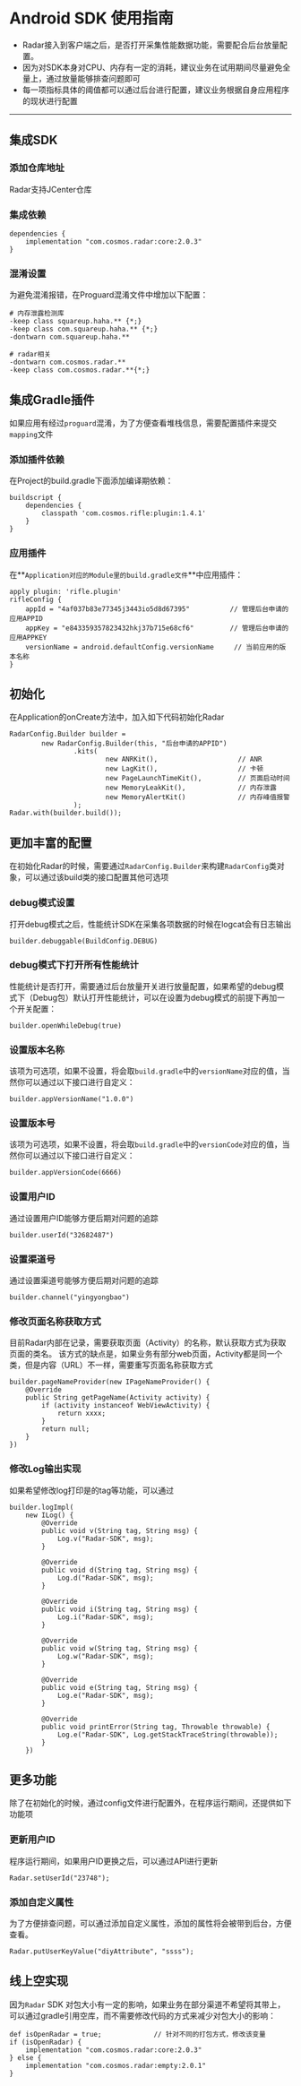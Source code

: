# Android SDK 使用指南

- Radar接入到客户端之后，是否打开采集性能数据功能，需要配合后台放量配置。
- 因为对SDK本身对CPU、内存有一定的消耗，建议业务在试用期间尽量避免全量上，通过放量能够排查问题即可
- 每一项指标具体的阈值都可以通过后台进行配置，建议业务根据自身应用程序的现状进行配置

---

## 集成SDK

### 添加仓库地址
Radar支持JCenter仓库

### 集成依赖
```
dependencies {
    implementation "com.cosmos.radar:core:2.0.3"
}
```

### 混淆设置
为避免混淆报错，在Proguard混淆文件中增加以下配置：

```
# 内存泄露检测库
-keep class squareup.haha.** {*;}
-keep class com.squareup.haha.** {*;}
-dontwarn com.squareup.haha.**

# radar相关
-dontwarn com.cosmos.radar.**
-keep class com.cosmos.radar.**{*;}
```

## 集成Gradle插件
如果应用有经过`proguard`混淆，为了方便查看堆栈信息，需要配置插件来提交`mapping`文件

### 添加插件依赖
在Project的build.gradle下面添加编译期依赖：

```
buildscript {
    dependencies {
        classpath 'com.cosmos.rifle:plugin:1.4.1'
    }
}
```

### 应用插件
在**`Application对应的Module里的build.gradle文件`**中应用插件：

```
apply plugin: 'rifle.plugin'
rifleConfig {
    appId = "4af037b83e77345j3443io5d8d67395"          // 管理后台申请的应用APPID
    appKey = "e843359357823432hkj37b715e68cf6"         // 管理后台申请的应用APPKEY
    versionName = android.defaultConfig.versionName     // 当前应用的版本名称
}
```

## 初始化

在Application的onCreate方法中，加入如下代码初始化Radar

```
RadarConfig.Builder builder =
        new RadarConfig.Builder(this, "后台申请的APPID")
                .kits(
                		new ANRKit(),                    // ANR
                        new LagKit(),                    // 卡顿
                        new PageLaunchTimeKit(),         // 页面启动时间
                        new MemoryLeakKit(),             // 内存泄露
                        new MemoryAlertKit()             // 内存峰值报警
                );
Radar.with(builder.build());
```

## 更加丰富的配置
在初始化Radar的时候，需要通过`RadarConfig.Builder`来构建`RadarConfig`类对象，可以通过该build类的接口配置其他可选项

### debug模式设置
打开debug模式之后，性能统计SDK在采集各项数据的时候在logcat会有日志输出

```
builder.debuggable(BuildConfig.DEBUG)
```

### debug模式下打开所有性能统计
性能统计是否打开，需要通过后台放量开关进行放量配置，如果希望的debug模式下（Debug包）默认打开性能统计，可以在设置为debug模式的前提下再加一个开关配置：

```
builder.openWhileDebug(true)
```

### 设置版本名称
该项为可选项，如果不设置，将会取`build.gradle`中的`versionName`对应的值，当然你可以通过以下接口进行自定义：

```
builder.appVersionName("1.0.0")
```

### 设置版本号
该项为可选项，如果不设置，将会取`build.gradle`中的`versionCode`对应的值，当然你可以通过以下接口进行自定义：

```
builder.appVersionCode(6666)
```

### 设置用户ID
通过设置用户ID能够方便后期对问题的追踪

```
builder.userId("32682487")
```

### 设置渠道号
通过设置渠道号能够方便后期对问题的追踪

```
builder.channel("yingyongbao")
```

### 修改页面名称获取方式
目前Radar内部在记录，需要获取页面（Activity）的名称，默认获取方式为获取页面的类名。
该方式的缺点是，如果业务有部分web页面，Activity都是同一个类，但是内容（URL）不一样，需要重写页面名称获取方式

```
builder.pageNameProvider(new IPageNameProvider() {
    @Override
    public String getPageName(Activity activity) {
        if (activity instanceof WebViewActivity) {
            return xxxx;
        }
        return null;
    }
})
```

### 修改Log输出实现
如果希望修改log打印是的tag等功能，可以通过

```
builder.logImpl(
    new ILog() {
        @Override
        public void v(String tag, String msg) {
            Log.v("Radar-SDK", msg);
        }

        @Override
        public void d(String tag, String msg) {
            Log.d("Radar-SDK", msg);
        }

        @Override
        public void i(String tag, String msg) {
            Log.i("Radar-SDK", msg);
        }

        @Override
        public void w(String tag, String msg) {
            Log.w("Radar-SDK", msg);
        }

        @Override
        public void e(String tag, String msg) {
            Log.e("Radar-SDK", msg);
        }

        @Override
        public void printError(String tag, Throwable throwable) {
            Log.e("Radar-SDK", Log.getStackTraceString(throwable));
        }
    })
```

## 更多功能
除了在初始化的时候，通过config文件进行配置外，在程序运行期间，还提供如下功能项
### 更新用户ID
程序运行期间，如果用户ID更换之后，可以通过API进行更新

```
Radar.setUserId("23748");
```

### 添加自定义属性

为了方便排查问题，可以通过添加自定义属性，添加的属性将会被带到后台，方便查看。

```
Radar.putUserKeyValue("diyAttribute", "ssss");
```

## 线上空实现
因为`Radar` SDK 对包大小有一定的影响，如果业务在部分渠道不希望将其带上，可以通过gradle引用空库，而不需要修改代码的方式来减少对包大小的影响：

```
def isOpenRadar = true;             // 针对不同的打包方式，修改该变量
if (isOpenRadar) {
    implementation "com.cosmos.radar:core:2.0.3"
} else {
    implementation "com.cosmos.radar:empty:2.0.1"
}
```

